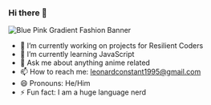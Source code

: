 ### Hi there 👋


![Blue Pink Gradient Fashion Banner](https://user-images.githubusercontent.com/101950707/170398017-90b46b4a-9de8-47c9-842e-48a4f2e9ef58.png)


- 🔭 I’m currently working on projects for Resilient Coders
- 🌱 I’m currently learning JavaScript
- 💬 Ask me about anything anime related
- 📫 How to reach me: leonardconstant1995@gmail.com
- 😄 Pronouns: He/Him
- ⚡ Fun fact: I am a huge language nerd
